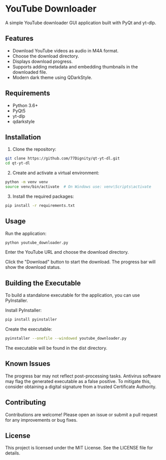# YouTube Downloader

A simple YouTube downloader GUI application built with PyQt and yt-dlp.

## Features

- Download YouTube videos as audio in M4A format.
- Choose the download directory.
- Displays download progress.
- Supports adding metadata and embedding thumbnails in the downloaded file.
- Modern dark theme using QDarkStyle.

## Requirements

- Python 3.6+
- PyQt5
- yt-dlp
- qdarkstyle

## Installation

1. Clone the repository:
```sh
git clone https://github.com/77Dignity/qt-yt-dl.git
cd qt-yt-dl
```

2. Create and activate a virtual environment:
```sh
python -m venv venv
source venv/bin/activate  # On Windows use: venv\Scripts\activate
```
3. Install the required packages:

```sh
pip install -r requirements.txt
```

## Usage

Run the application:

```sh
python youtube_downloader.py
```

Enter the YouTube URL and choose the download directory.

Click the "Download" button to start the download. The progress bar will show the download status.

## Building the Executable

To build a standalone executable for the application, you can use PyInstaller.

Install PyInstaller:
```sh
pip install pyinstaller
```
Create the executable:

```sh
pyinstaller --onefile --windowed youtube_downloader.py
```
The executable will be found in the dist directory.

## Known Issues

The progress bar may not reflect post-processing tasks.
Antivirus software may flag the generated executable as a false positive. To mitigate this, consider obtaining a digital signature from a trusted Certificate Authority.

## Contributing

Contributions are welcome! Please open an issue or submit a pull request for any improvements or bug fixes.

## License

This project is licensed under the MIT License. See the LICENSE file for details.
